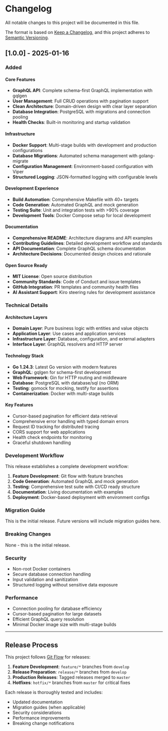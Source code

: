 # Changelog

All notable changes to this project will be documented in this file.

The format is based on [Keep a Changelog](https://keepachangelog.com/en/1.0.0/),
and this project adheres to [Semantic Versioning](https://semver.org/spec/v2.0.0.html).

## [1.0.0] - 2025-01-16

### Added

#### Core Features

- **GraphQL API**: Complete schema-first GraphQL implementation with gqlgen
- **User Management**: Full CRUD operations with pagination support
- **Clean Architecture**: Domain-driven design with clear layer separation
- **Database Integration**: PostgreSQL with migrations and connection pooling
- **Health Checks**: Built-in monitoring and startup validation

#### Infrastructure

- **Docker Support**: Multi-stage builds with development and production configurations
- **Database Migrations**: Automated schema management with golang-migrate
- **Configuration Management**: Environment-based configuration with Viper
- **Structured Logging**: JSON-formatted logging with configurable levels

#### Development Experience

- **Build Automation**: Comprehensive Makefile with 40+ targets
- **Code Generation**: Automated GraphQL and mock generation
- **Testing Suite**: Unit and integration tests with >90% coverage
- **Development Tools**: Docker Compose setup for local development

#### Documentation

- **Comprehensive README**: Architecture diagrams and API examples
- **Contributing Guidelines**: Detailed development workflow and standards
- **API Documentation**: Complete GraphQL schema documentation
- **Architecture Decisions**: Documented design choices and rationale

#### Open Source Ready

- **MIT License**: Open source distribution
- **Community Standards**: Code of Conduct and issue templates
- **GitHub Integration**: PR templates and community health files
- **AI Assistant Support**: Kiro steering rules for development assistance

### Technical Details

#### Architecture Layers

- **Domain Layer**: Pure business logic with entities and value objects
- **Application Layer**: Use cases and application services
- **Infrastructure Layer**: Database, configuration, and external adapters
- **Interface Layer**: GraphQL resolvers and HTTP server

#### Technology Stack

- **Go 1.24.3**: Latest Go version with modern features
- **GraphQL**: gqlgen for schema-first development
- **Web Framework**: Gin for HTTP routing and middleware
- **Database**: PostgreSQL with database/sql (no ORM)
- **Testing**: gomock for mocking, testify for assertions
- **Containerization**: Docker with multi-stage builds

#### Key Features

- Cursor-based pagination for efficient data retrieval
- Comprehensive error handling with typed domain errors
- Request ID tracking for distributed tracing
- CORS support for web applications
- Health check endpoints for monitoring
- Graceful shutdown handling

### Development Workflow

This release establishes a complete development workflow:

1. **Feature Development**: Git flow with feature branches
2. **Code Generation**: Automated GraphQL and mock generation
3. **Testing**: Comprehensive test suite with CI/CD ready structure
4. **Documentation**: Living documentation with examples
5. **Deployment**: Docker-based deployment with environment configs

### Migration Guide

This is the initial release. Future versions will include migration guides here.

### Breaking Changes

None - this is the initial release.

### Security

- Non-root Docker containers
- Secure database connection handling
- Input validation and sanitization
- Structured logging without sensitive data exposure

### Performance

- Connection pooling for database efficiency
- Cursor-based pagination for large datasets
- Efficient GraphQL query resolution
- Minimal Docker image size with multi-stage builds

---

## Release Process

This project follows [Git Flow](https://nvie.com/posts/a-successful-git-branching-model/) for releases:

1. **Feature Development**: `feature/*` branches from `develop`
2. **Release Preparation**: `release/*` branches from `develop`
3. **Production Releases**: Tagged releases merged to `master`
4. **Hotfixes**: `hotfix/*` branches from `master` for critical fixes

Each release is thoroughly tested and includes:

- Updated documentation
- Migration guides (when applicable)
- Security considerations
- Performance improvements
- Breaking change notifications
